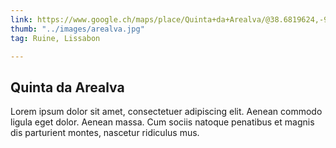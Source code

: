 ```yaml
---
link: https://www.google.ch/maps/place/Quinta+da+Arealva/@38.6819624,-9.1685027,210m/data=!3m1!1e3!4m5!3m4!1s0xd1934c28493a3d7:0x7b982e1d0c603341!8m2!3d38.6819625!4d-9.1681775?hl=de
thumb: "../images/arealva.jpg"
tag: Ruine, Lissabon

---
```

## Quinta da Arealva

Lorem ipsum dolor sit amet, consectetuer adipiscing elit. Aenean commodo ligula eget dolor. Aenean massa. Cum sociis natoque penatibus et magnis dis parturient montes, nascetur ridiculus mus.